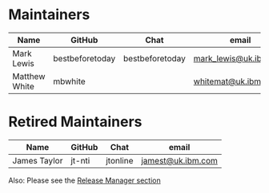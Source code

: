 Maintainers
===========

| Name                      | GitHub           | Chat            | email                               |
|---------------------------|------------------|-----------------|-------------------------------------|
| Mark Lewis                | bestbeforetoday  | bestbeforetoday | mark_lewis@uk.ibm.com               |
| Matthew White             | mbwhite          |                 | whitemat@uk.ibm.com                 |

Retired Maintainers
===================

| Name                      | GitHub           | Chat            | email                               |
|---------------------------|------------------|-----------------|-------------------------------------|
| James Taylor              | jt-nti           | jtonline        | jamest@uk.ibm.com                   |


Also: Please see the [Release Manager section](https://github.com/hyperledger/fabric/blob/main/MAINTAINERS.md)

